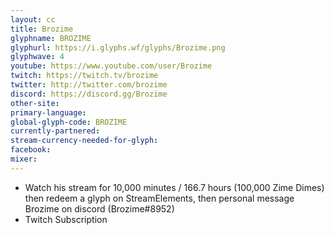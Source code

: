```yaml
---
layout: cc
title: Brozime
glyphname: BROZIME
glyphurl: https://i.glyphs.wf/glyphs/Brozime.png
glyphwave: 4
youtube: https://www.youtube.com/user/Brozime
twitch: https://twitch.tv/brozime
twitter: http://twitter.com/brozime
discord: https://discord.gg/Brozime
other-site: 
primary-language: 
global-glyph-code: BROZIME
currently-partnered: 
stream-currency-needed-for-glyph: 
facebook: 
mixer: 
---
```

* Watch his stream for 10,000 minutes / 166.7 hours (100,000 Zime Dimes) then redeem a glyph on StreamElements, then personal message Brozime on discord (Brozime#8952)
* Twitch Subscription
